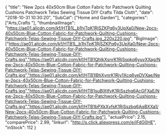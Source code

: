 {
	"title": "New 2pcs 40x50cm Blue Cotton Fabric for Patchwork Quilting Cushions Patchwork Telas Sewing Tissue DIY Crafts Tilda Cloth",
	"date": "2018-10-31 10:30:20",
	"SubCat": ["Home and Garden"],
	"categories": ["Arts,Crafts "],
	"thumbnailImage": "https://ae01.alicdn.com/kf/HTB1L_b1hjTpK1RjSZKPq6y3UpXa0/New-2pcs-40x50cm-Blue-Cotton-Fabric-for-Patchwork-Quilting-Cushions-Patchwork-Telas-Sewing-Tissue-DIY-Crafts.jpg_220x220.jpg",
	"BigImage": ["https://ae01.alicdn.com/kf/HTB1L_b1hjTpK1RjSZKPq6y3UpXa0/New-2pcs-40x50cm-Blue-Cotton-Fabric-for-Patchwork-Quilting-Cushions-Patchwork-Telas-Sewing-Tissue-DIY-Crafts.jpg","https://ae01.alicdn.com/kf/HTB1QhlkXsnrK1RjSspkq6yuvXXag/New-2pcs-40x50cm-Blue-Cotton-Fabric-for-Patchwork-Quilting-Cushions-Patchwork-Telas-Sewing-Tissue-DIY-Crafts.jpg","https://ae01.alicdn.com/kf/HTB1lBtjXynrK1Rjy1Xcq6yeDVXae/New-2pcs-40x50cm-Blue-Cotton-Fabric-for-Patchwork-Quilting-Cushions-Patchwork-Telas-Sewing-Tissue-DIY-Crafts.jpg","https://ae01.alicdn.com/kf/HTB1suBlXtfvK1RjSszhq6AcGFXaE/New-2pcs-40x50cm-Blue-Cotton-Fabric-for-Patchwork-Quilting-Cushions-Patchwork-Telas-Sewing-Tissue-DIY-Crafts.jpg","https://ae01.alicdn.com/kf/HTB1bPXkXvfsK1RjSszbq6AqBXXa1/New-2pcs-40x50cm-Blue-Cotton-Fabric-for-Patchwork-Quilting-Cushions-Patchwork-Telas-Sewing-Tissue-DIY-Crafts.jpg"],
	"actualPrice": 2.15,
	"comparePrice": 2.99,
	"linkurl": "http://s.click.aliexpress.com/e/jFdG0HE",
	"inStock": 112
}
